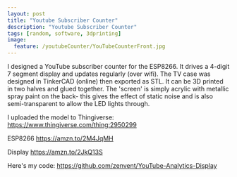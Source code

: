 ```yaml
---
layout: post
title: "Youtube Subscriber Counter"
description: "Youtube Subscriber Counter"
tags: [random, software, 3dprinting]
image:
  feature: /youtubeCounter/YouTubeCounterFront.jpg
---
```


I designed a YouTube subscriber counter for the ESP8266. It drives a 4-digit 7 segment display and updates regularly (over wifi).
The TV case was designed in TinkerCAD (online) then exported as STL. It can be 3D printed in two halves and glued together.
The 'screen' is simply acrylic with metallic spray paint on the back- this gives the effect of static noise and is also semi-transparent to allow the LED lights through.

I uploaded the model to Thingiverse:
https://www.thingiverse.com/thing:2950299

ESP8266
https://amzn.to/2M4JqMH

Display
https://amzn.to/2JkQ13S

Here's my code:
https://github.com/zenvent/YouTube-Analytics-Display
